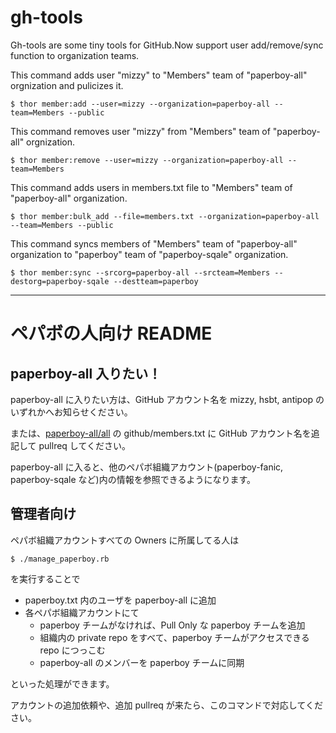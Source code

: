 # gh-tools

Gh-tools are some tiny tools for GitHub.Now support user add/remove/sync function to organization teams.

This command adds user "mizzy" to "Members" team of "paperboy-all" orgnization and pulicizes it.

```
$ thor member:add --user=mizzy --organization=paperboy-all --team=Members --public
```

This command removes user "mizzy" from "Members" team of "paperboy-all" orgnization.

```
$ thor member:remove --user=mizzy --organization=paperboy-all --team=Members
```

This command adds users in members.txt file to "Members" team of "paperboy-all" organization.

```
$ thor member:bulk_add --file=members.txt --organization=paperboy-all --team=Members --public
```

This command syncs members of "Members" team of "paperboy-all" organization to "paperboy" team of "paperboy-sqale" organization.

```
$ thor member:sync --srcorg=paperboy-all --srcteam=Members --destorg=paperboy-sqale --destteam=paperboy
```

----

# ペパボの人向け README

## paperboy-all 入りたい！

paperboy-all に入りたい方は、GitHub アカウント名を mizzy, hsbt, antipop のいずれかへお知らせください。

または、[paperboy-all/all](https://github.com/paperboy-all/all) の github/members.txt に GitHub アカウント名を追記して pullreq してください。

paperboy-all に入ると、他のペパボ組織アカウント(paperboy-fanic, paperboy-sqale など)内の情報を参照できるようになります。

## 管理者向け

ペパボ組織アカウントすべての Owners に所属してる人は

```
$ ./manage_paperboy.rb
```

を実行することで

 * paperboy.txt 内のユーザを paperboy-all に追加
 * 各ペパボ組織アカウントにて
   * paperboy チームがなければ、Pull Only な paperboy チームを追加
   * 組織内の private repo をすべて、paperboy チームがアクセスできる repo につっこむ
   * paperboy-all のメンバーを paperboy チームに同期

といった処理ができます。

アカウントの追加依頼や、追加 pullreq が来たら、このコマンドで対応してください。
